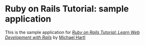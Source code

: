 # Ruby on Rails Tutorial: sample application

This is the sample application for
[*Ruby on Rails Tutorial:
Learn Web Development with Rails*](http://railstutorial.org/)
by [Michael Hartl](http://michaelhartl.com/)